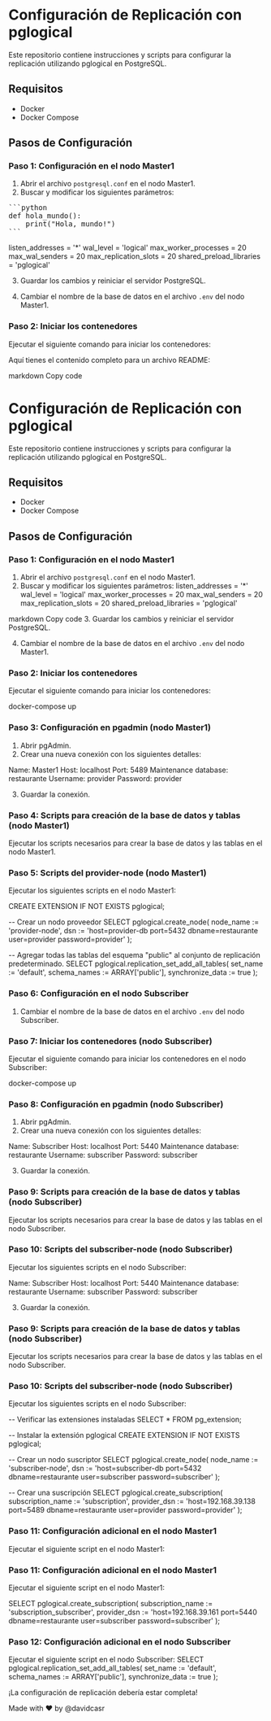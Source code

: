 # Configuración de Replicación con pglogical

Este repositorio contiene instrucciones y scripts para configurar la replicación utilizando pglogical en PostgreSQL.

## Requisitos

- Docker
- Docker Compose

## Pasos de Configuración

### Paso 1: Configuración en el nodo Master1

1. Abrir el archivo `postgresql.conf` en el nodo Master1.
2. Buscar y modificar los siguientes parámetros:

<pre>
```python
def hola_mundo():
    print("Hola, mundo!")
```
</pre> 

listen_addresses = '*'
wal_level = 'logical'
max_worker_processes = 20
max_wal_senders = 20
max_replication_slots = 20
shared_preload_libraries = 'pglogical'

3. Guardar los cambios y reiniciar el servidor PostgreSQL.

4. Cambiar el nombre de la base de datos en el archivo `.env` del nodo Master1.

### Paso 2: Iniciar los contenedores

Ejecutar el siguiente comando para iniciar los contenedores:

Aquí tienes el contenido completo para un archivo README:

markdown
Copy code
# Configuración de Replicación con pglogical

Este repositorio contiene instrucciones y scripts para configurar la replicación utilizando pglogical en PostgreSQL.

## Requisitos

- Docker
- Docker Compose

## Pasos de Configuración

### Paso 1: Configuración en el nodo Master1

1. Abrir el archivo `postgresql.conf` en el nodo Master1.
2. Buscar y modificar los siguientes parámetros:
listen_addresses = '*'
wal_level = 'logical'
max_worker_processes = 20
max_wal_senders = 20
max_replication_slots = 20
shared_preload_libraries = 'pglogical'

markdown
Copy code
3. Guardar los cambios y reiniciar el servidor PostgreSQL.

4. Cambiar el nombre de la base de datos en el archivo `.env` del nodo Master1.

### Paso 2: Iniciar los contenedores

Ejecutar el siguiente comando para iniciar los contenedores:

docker-compose up


### Paso 3: Configuración en pgadmin (nodo Master1)

1. Abrir pgAdmin.
2. Crear una nueva conexión con los siguientes detalles:

Name: Master1
Host: localhost
Port: 5489
Maintenance database: restaurante
Username: provider
Password: provider

3. Guardar la conexión.

### Paso 4: Scripts para creación de la base de datos y tablas (nodo Master1)

Ejecutar los scripts necesarios para crear la base de datos y las tablas en el nodo Master1.

### Paso 5: Scripts del provider-node (nodo Master1)

Ejecutar los siguientes scripts en el nodo Master1:


CREATE EXTENSION IF NOT EXISTS pglogical;

-- Crear un nodo proveedor
SELECT pglogical.create_node(
node_name := 'provider-node',
dsn := 'host=provider-db port=5432 dbname=restaurante user=provider password=provider'
);

-- Agregar todas las tablas del esquema "public" al conjunto de replicación predeterminado.
SELECT pglogical.replication_set_add_all_tables(
set_name := 'default',
schema_names := ARRAY['public'],
synchronize_data := true
);


### Paso 6: Configuración en el nodo Subscriber

1. Cambiar el nombre de la base de datos en el archivo `.env` del nodo Subscriber.

### Paso 7: Iniciar los contenedores (nodo Subscriber)

Ejecutar el siguiente comando para iniciar los contenedores en el nodo Subscriber:

docker-compose up



### Paso 8: Configuración en pgadmin (nodo Subscriber)

1. Abrir pgAdmin.
2. Crear una nueva conexión con los siguientes detalles:

Name: Subscriber
Host: localhost
Port: 5440
Maintenance database: restaurante
Username: subscriber
Password: subscriber

3. Guardar la conexión.

### Paso 9: Scripts para creación de la base de datos y tablas (nodo Subscriber)

Ejecutar los scripts necesarios para crear la base de datos y las tablas en el nodo Subscriber.

### Paso 10: Scripts del subscriber-node (nodo Subscriber)

Ejecutar los siguientes scripts en el nodo Subscriber:

Name: Subscriber
Host: localhost
Port: 5440
Maintenance database: restaurante
Username: subscriber
Password: subscriber

3. Guardar la conexión.

### Paso 9: Scripts para creación de la base de datos y tablas (nodo Subscriber)

Ejecutar los scripts necesarios para crear la base de datos y las tablas en el nodo Subscriber.

### Paso 10: Scripts del subscriber-node (nodo Subscriber)

Ejecutar los siguientes scripts en el nodo Subscriber:

-- Verificar las extensiones instaladas
SELECT * FROM pg_extension;

-- Instalar la extensión pglogical
CREATE EXTENSION IF NOT EXISTS pglogical;

-- Crear un nodo suscriptor
SELECT pglogical.create_node(
node_name := 'subscriber-node',
dsn := 'host=subscriber-db port=5432 dbname=restaurante user=subscriber password=subscriber'
);

-- Crear una suscripción
SELECT pglogical.create_subscription(
subscription_name := 'subscription',
provider_dsn := 'host=192.168.39.138 port=5489 dbname=restaurante user=provider password=provider'
);


### Paso 11: Configuración adicional en el nodo Master1

Ejecutar el siguiente script en el nodo Master1:



### Paso 11: Configuración adicional en el nodo Master1

Ejecutar el siguiente script en el nodo Master1:

SELECT pglogical.create_subscription(
subscription_name := 'subscription_subscriber',
provider_dsn := 'host=192.168.39.161 port=5440 dbname=restaurante user=subscriber password=subscriber'
);

### Paso 12: Configuración adicional en el nodo Subscriber

Ejecutar el siguiente script en el nodo Subscriber:
SELECT pglogical.replication_set_add_all_tables(
set_name := 'default',
schema_names := ARRAY['public'],
synchronize_data := true
);

¡La configuración de replicación debería estar completa!




Made with ❤️ by @davidcasr
